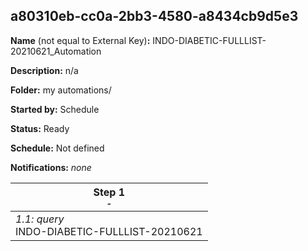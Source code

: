 ## a80310eb-cc0a-2bb3-4580-a8434cb9d5e3

**Name** (not equal to External Key)**:** INDO-DIABETIC-FULLLIST-20210621_Automation

**Description:** n/a

**Folder:** my automations/

**Started by:** Schedule

**Status:** Ready

**Schedule:** Not defined

**Notifications:** _none_


| Step 1<br>_<small>-</small>_ |
| --- |
| _1.1: query_<br>INDO-DIABETIC-FULLLIST-20210621 |
